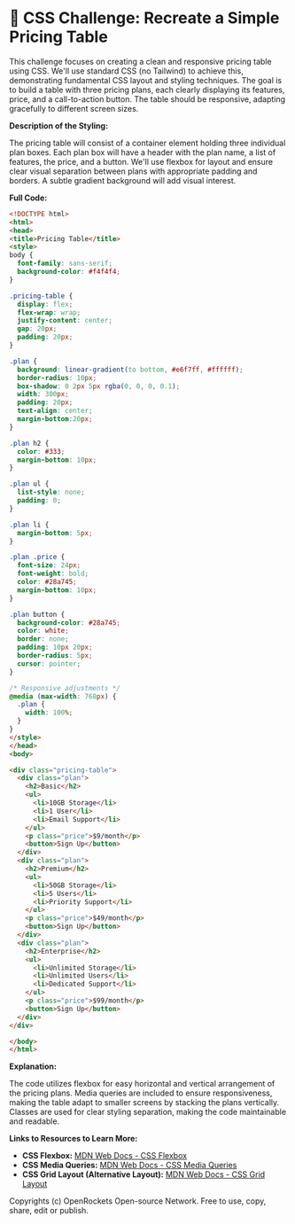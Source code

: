 # 🐞 CSS Challenge: Recreate a Simple Pricing Table


This challenge focuses on creating a clean and responsive pricing table using CSS. We'll use standard CSS (no Tailwind) to achieve this, demonstrating fundamental CSS layout and styling techniques. The goal is to build a table with three pricing plans, each clearly displaying its features, price, and a call-to-action button.  The table should be responsive, adapting gracefully to different screen sizes.


**Description of the Styling:**

The pricing table will consist of a container element holding three individual plan boxes. Each plan box will have a header with the plan name, a list of features, the price, and a button. We'll use flexbox for layout and ensure clear visual separation between plans with appropriate padding and borders.  A subtle gradient background will add visual interest.


**Full Code:**

```html
<!DOCTYPE html>
<html>
<head>
<title>Pricing Table</title>
<style>
body {
  font-family: sans-serif;
  background-color: #f4f4f4;
}

.pricing-table {
  display: flex;
  flex-wrap: wrap;
  justify-content: center;
  gap: 20px;
  padding: 20px;
}

.plan {
  background: linear-gradient(to bottom, #e6f7ff, #ffffff);
  border-radius: 10px;
  box-shadow: 0 2px 5px rgba(0, 0, 0, 0.1);
  width: 300px;
  padding: 20px;
  text-align: center;
  margin-bottom:20px;
}

.plan h2 {
  color: #333;
  margin-bottom: 10px;
}

.plan ul {
  list-style: none;
  padding: 0;
}

.plan li {
  margin-bottom: 5px;
}

.plan .price {
  font-size: 24px;
  font-weight: bold;
  color: #28a745;
  margin-bottom: 10px;
}

.plan button {
  background-color: #28a745;
  color: white;
  border: none;
  padding: 10px 20px;
  border-radius: 5px;
  cursor: pointer;
}

/* Responsive adjustments */
@media (max-width: 768px) {
  .plan {
    width: 100%;
  }
}
</style>
</head>
<body>

<div class="pricing-table">
  <div class="plan">
    <h2>Basic</h2>
    <ul>
      <li>10GB Storage</li>
      <li>1 User</li>
      <li>Email Support</li>
    </ul>
    <p class="price">$9/month</p>
    <button>Sign Up</button>
  </div>
  <div class="plan">
    <h2>Premium</h2>
    <ul>
      <li>50GB Storage</li>
      <li>5 Users</li>
      <li>Priority Support</li>
    </ul>
    <p class="price">$49/month</p>
    <button>Sign Up</button>
  </div>
  <div class="plan">
    <h2>Enterprise</h2>
    <ul>
      <li>Unlimited Storage</li>
      <li>Unlimited Users</li>
      <li>Dedicated Support</li>
    </ul>
    <p class="price">$99/month</p>
    <button>Sign Up</button>
  </div>
</div>

</body>
</html>
```


**Explanation:**

The code utilizes flexbox for easy horizontal and vertical arrangement of the pricing plans.  Media queries are included to ensure responsiveness, making the table adapt to smaller screens by stacking the plans vertically.  Classes are used for clear styling separation, making the code maintainable and readable.


**Links to Resources to Learn More:**

* **CSS Flexbox:** [MDN Web Docs - CSS Flexbox](https://developer.mozilla.org/en-US/docs/Web/CSS/CSS_Flexible_Box_Layout/Basic_Concepts_of_Flexbox)
* **CSS Media Queries:** [MDN Web Docs - CSS Media Queries](https://developer.mozilla.org/en-US/docs/Web/CSS/Media_Queries/Using_media_queries)
* **CSS Grid Layout (Alternative Layout):** [MDN Web Docs - CSS Grid Layout](https://developer.mozilla.org/en-US/docs/Web/CSS/CSS_Grid_Layout)


Copyrights (c) OpenRockets Open-source Network. Free to use, copy, share, edit or publish.


